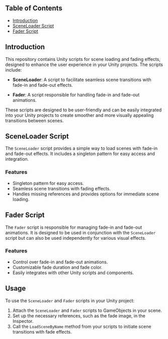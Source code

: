 ## Table of Contents

- [Introduction](#introduction)
- [SceneLoader Script](#sceneloader-script)
- [Fader Script](#fader-script)

## Introduction

This repository contains Unity scripts for scene loading and fading effects, designed to enhance the user experience in your Unity projects. The scripts include:

- **SceneLoader**: A script to facilitate seamless scene transitions with fade-in and fade-out effects.

- **Fader**: A script responsible for handling fade-in and fade-out animations.

These scripts are designed to be user-friendly and can be easily integrated into your Unity projects to create smoother and more visually appealing transitions between scenes.

## SceneLoader Script

The `SceneLoader` script provides a simple way to load scenes with fade-in and fade-out effects. It includes a singleton pattern for easy access and integration.

### Features

- Singleton pattern for easy access.
- Seamless scene transitions with fading effects.
- Handles missing references and provides options for immediate scene loading.

## Fader Script

The `Fader` script is responsible for managing fade-in and fade-out animations. It is designed to be used in conjunction with the `SceneLoader` script but can also be used independently for various visual effects.

### Features

- Control over fade-in and fade-out animations.
- Customizable fade duration and fade color.
- Easily integrates with other Unity scripts and components.

## Usage

To use the `SceneLoader` and `Fader` scripts in your Unity project:

1. Attach the `SceneLoader` and `Fader` scripts to GameObjects in your scene.
2. Set up the necessary references, such as the fade image, in the Inspector.
3. Call the `LoadSceneByName` method from your scripts to initiate scene transitions with fade effects.